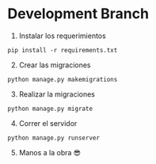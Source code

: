 # Development Branch

1. Instalar los requerimientos
```
pip install -r requirements.txt
```
2. Crear las migraciones
```
python manage.py makemigrations
```
3. Realizar la migraciones
```
python manage.py migrate
```
4. Correr el servidor
```
python manage.py runserver
```
5. Manos a la obra 😎
